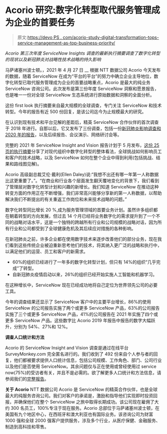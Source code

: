 # Acorio 研究:数字化转型取代服务管理成为企业的首要任务

> 原文:[https://devo PS . com/acorio-study-digital-transformation-tops-service-management-as-top-business-priority/](https://devops.com/acorio-study-digital-transformation-topples-service-management-as-top-business-priority/)

*Acorio 第三次年度 ServiceNow Insights 调查的最新执行摘要调查了数字化转型的现状以及新冠肺炎对战略性技术战略的持久影响*

马萨诸塞州波士顿。，2021 年 4 月 27 日 __ 根据 NTT 数据公司 Acorio 今天发布的数据，随着 ServiceNow 在成为“平台的平台”的努力中确立企业主导地位，数字化转型已取代服务管理成为企业的首要战略重点，Acorio 是最大的纯业务 ServiceNow 咨询公司。此次发布是第三份年度 ServiceNow 洞察和愿景报告，也是唯一一份对全球 ServiceNow 生态系统进行原始数据和洞察的全面分析。

这份 first look 执行摘要来自最大规模的全球调查，专门关注 ServiceNow 和技术转型。今年的报告有近 500 份回复，是该公司迄今为止规模最大的研究。

在认识到现有技术和平台见解的差距后，精英 ServiceNow 合作伙伴的首次调查于 2018 年进行。自那以后，它又发布了三份调查，包括一份[新冠肺炎影响调查和 2020 年的报告](https://www.acorio.com/covid-19-insight-report/)，以及后续报告、会议演示、网络研讨会等。

完整的 2021 年 ServiceNow Insight and Vision 报告计划于 5 月发布，[这份 25 页的执行摘要](https://exclusive.acorio.com/insight-vision-2021-executive-summary-4)分享了对现代组织中数字化转型的整体看法，全球挑战如何影响员工和客户的技术战略，以及 ServiceNow 如何在整个企业中得到利用(包括挑战、结果和路线图见解)。

Acorio 高级副总裁艾伦·戴利(Ellen Daley)说:“我想不出还有哪一年第一人称数据比这更重要了。”。“在商业和行业各个层面发生翻天覆地变化的背景下，我们看到了管理层对数字化转型计划和兴趣的新增长。我们知道 ServiceNow 在推动这种转变方面的作用正在不断增强，我们非常高兴能够分享新的第一人称数据，以帮助解决我们不断提出的有关重返工作岗位和未来技术战略的问题。”

数字化转型同比增长 20 %,成为服务管理领域的首要业务计划。虽然许多组织都在朝着转型的方向发展，但过去 14 个月已经将业务数字化的需求提升到了一个不同的战略对话水平，这是一个独特的跨越所有行业和公司规模的战略对话，因为所有行业和公司都受到了全球健康危机及其后续应对措施的各种影响。

在新冠肺炎之前，许多企业都在使用数字技术来逐步改善他们的部分业务，现在我们看到这些传统企业被迫重新思考他们的技术，将其纳入更广泛的战略和执行中，以满足他们的运营、员工和客户的新需求。

*   60%的组织已经进行了一年多的数字化转型计划，但只有 14%的组织“几乎完成”了转型。
*   自新冠肺炎疫情启动以来，26%的组织已经开始实施人工智能和机器学习。

在这种增长中，ServiceNow 现在已经成功地将自己定位为世界领先公司的必要工具。

今年的调查结果还显示了 ServiceNow 客户中的主要平台增长，86%的使用 ServiceNow 的公司报告实施了两个或更多 ServiceNow 产品，63%的公司报告实施了三个或更多 ServiceNow 产品，41%的公司报告在 2021 年实施了四个或更多 ServiceNow 产品。这些数字比 Acorio 2019 年报告中报告的数字大幅跃升，分别为 54%、27%和 12%。

**调查人口统计和方法**

Acorio 的 ServiceNow Insight and Vision 调查是通过在线平台 SurveyMonkey.com 完全匿名进行的。我们收到了 492 份来自个人参与者的回复，他们都被要求提供人口统计信息，包括公司规模、工作角色、部门、公司行业以及他们是否使用 ServiceNow。其余问题仅与正在使用或曾经使用过 service now(75%)的受访者有关，并且不是必需的。欲了解更多人口统计和方法信息，请参阅我们的[完整报告](https://exclusive.acorio.com/insight-vision-2021-executive-summary-4)。

**关于 Acorio** NTT 数据公司 Acorio 是 ServiceNow 的精英合作伙伴，也是全球最大的纯服务咨询公司。我们对客户的承诺是，激励和指导他们实现即时投资回报，并确保他们在整个 ServiceNow 之旅中取得长期成功。该公司现在雇佣了大约 300 名员工，100%专注于现在服务。Acorio 总部位于马萨诸塞州波士顿，在美国有九个地区中心，在西班牙和澳大利亚也有国际业务。该咨询公司为财富 1000 强和全球 2000 强客户提供服务，涉及多个行业，从医疗保健、金融服务、制造到高科技和零售。